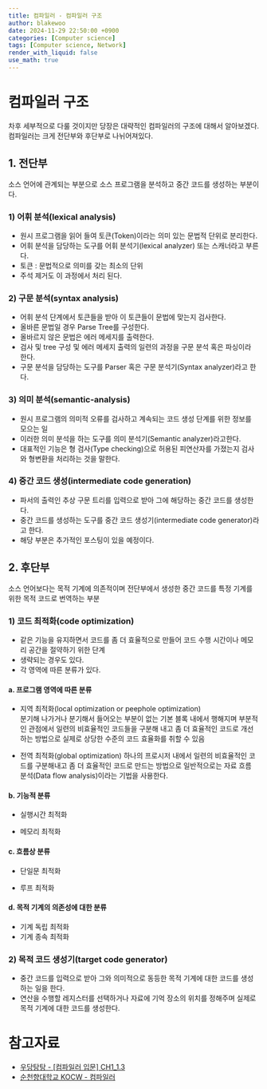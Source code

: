```yaml
---
title: 컴파일러 - 컴파일러 구조
author: blakewoo
date: 2024-11-29 22:50:00 +0900
categories: [Computer science]
tags: [Computer science, Network] 
render_with_liquid: false
use_math: true
---
```


# 컴파일러 구조
차후 세부적으로 다룰 것이지만 당장은 대략적인 컴파일러의 구조에 대해서 알아보겠다.
컴파일러는 크게 전단부와 후단부로 나뉘어져있다.

## 1. 전단부
소스 언어에 관계되는 부분으로 소스 프로그램을 분석하고 중간 코드를 생성하는 부분이다.

### 1) 어휘 분석(lexical analysis)
- 원시 프로그램을 읽어 들여 토큰(Token)이라는 의미 있는 문법적 단위로 분리한다.
- 어휘 분석을 담당하는 도구를 어휘 분석기(lexical analyzer) 또는 스캐너라고 부른다.
- 토큰 : 문법적으로 의미를 갖는 최소의 단위
- 주석 제거도 이 과정에서 처리 된다.

### 2) 구문 분석(syntax analysis)
- 어휘 분석 단계에서 토큰들을 받아 이 토큰들이 문법에 맞는지 검사한다.
- 올바른 문법일 경우 Parse Tree를 구성한다.
- 올바르지 않은 문법은 에러 메세지를 출력한다.
- 검사 및 tree 구성 및 에러 메세지 출력의 일련의 과정을 구문 분석 혹은 파싱이라 한다.
- 구문 분석을 담당하는 도구를 Parser 혹은 구문 분석기(Syntax analyzer)라고 한다.

### 3) 의미 분석(semantic-analysis)
- 원시 프로그램의 의미적 오류를 검사하고 계속되는 코드 생성 단계를 위한 정보를 모으는 일
- 이러한 의미 분석을 하는 도구를 의미 분석기(Semantic analyzer)라고한다.
- 대표적인 기능은 형 검사(Type checking)으로 허용된 피연산자를 가졌는지 검사와 형변환을 처리하는 것을 말한다.

### 4) 중간 코드 생성(intermediate code generation) 
- 파서의 출력인 추상 구문 트리를 입력으로 받아 그에 해당하는 중간 코드를 생성한다.
- 중간 코드를 생성하는 도구를 중간 코드 생성기(intermediate code generator)라고 한다.
- 해당 부분은 추가적인 포스팅이 있을 예정이다.

## 2. 후단부
소스 언어보다는 목적 기계에 의존적이며 전단부에서 생성한 중간 코드를 특정 기계를 위한 목적 코드로 번역하는 부분

### 1) 코드 최적화(code optimization)
- 같은 기능을 유지하면서 코드를 좀 더 효율적으로 만들어 코드 수행 시간이나 메모리 공간을 절약하기 위한 단계
- 생략되는 경우도 있다.
- 각 영역에 따른 분류가 있다.

#### a. 프로그램 영역에 따른 분류
- 지역 최적화(local optimization or peephole optimization)   
  분기해 나가거나 분기해서 들어오는 부분이 없는 기본 블록 내에서 행해지며 부분적인 관점에서 일련의 비효율적인 코드들을 구분해 내고
  좀 더 효율적인 코드로 개선하는 방법으로 실제로 상당한 수준의 코드 효율화를 취할 수 있음


- 전역 최적화(global optimization)
  하나의 프로시저 내에서 일련의 비효율적인 코드를 구분해내고 좀 더 효율적인 코드로 만드는 방법으로 일반적으로는 자료 흐름 분석(Data flow analysis)이라는 기법을 사용한다.
  

#### b. 기능적 분류
- 실행시간 최적화

- 메모리 최적화

#### c. 흐름상 분류
- 단일문 최적화

- 루프 최적화

#### d. 목적 기계의 의존성에 대한 분류
- 기계 독립 최적화
- 기계 종속 최적화

### 2) 목적 코드 생성기(target code generator)
- 중간 코드를 입력으로 받아 그와 의미적으로 동등한 목적 기계에 대한 코드를 생성하는 일을 한다.
- 연산을 수행할 레지스터를 선택하거나 자료에 기억 장소의 위치를 정해주며 실제로 목적 기계에 대한 코드를 생성한다.


# 참고자료
- [우당탕탕 - [컴파일러 입문] CH1_1.3](https://velog.io/@yeonheedong/CH11.3)
- [순천향대학교 KOCW - 컴파일러](http://www.kocw.net/home/cview.do?cid=483c036ed189cda6&ar=link_openapi)
